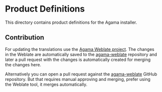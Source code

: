 # Product Definitions

This directory contains product definitions for the Agama installer.

## Contribution

For updating the translations use the [Agama Weblate
project](https://l10n.opensuse.org/projects/agama/agama-products/). The changes
in the Weblate are automatically saved to the
[agama-weblate](https://github.com/agama-project/agama-weblate/products) repository
and later a pull request with the changes is automatically created for merging
the changes here.

Alternatively you can open a pull request against the
[agama-weblate](https://github.com/agama-project/agama-weblate/products) GitHub
repository. But that requires manual approving and merging, prefer using the
Weblate tool, it merges automatically.
